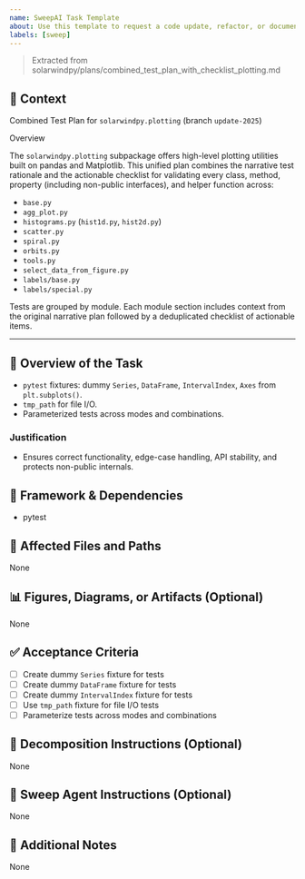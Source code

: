 ```yaml
---
name: SweepAI Task Template
about: Use this template to request a code update, refactor, or documentation change via SweepAI.
labels: [sweep]
---
```


> Extracted from solarwindpy/plans/combined_test_plan_with_checklist_plotting.md

## 🧠 Context

Combined Test Plan for `solarwindpy.plotting` (branch `update-2025`)

Overview

The `solarwindpy.plotting` subpackage offers high-level plotting utilities built on pandas
and Matplotlib. This unified plan combines the narrative test rationale and the
actionable checklist for validating every class, method, property (including non-public
interfaces), and helper function across:

- `base.py`
- `agg_plot.py`
- `histograms.py` (`hist1d.py`, `hist2d.py`)
- `scatter.py`
- `spiral.py`
- `orbits.py`
- `tools.py`
- `select_data_from_figure.py`
- `labels/base.py`
- `labels/special.py`

Tests are grouped by module. Each module section includes context from the original
narrative plan followed by a deduplicated checklist of actionable items.

______________________________________________________________________

## 🎯 Overview of the Task

- `pytest` fixtures: dummy `Series`, `DataFrame`, `IntervalIndex`, `Axes` from
  `plt.subplots()`.
- `tmp_path` for file I/O.
- Parameterized tests across modes and combinations.

### Justification

- Ensures correct functionality, edge-case handling, API stability, and protects
  non-public internals.

## 🔧 Framework & Dependencies

- pytest

## 📂 Affected Files and Paths

None

## 📊 Figures, Diagrams, or Artifacts (Optional)

None

## ✅ Acceptance Criteria

- [ ] Create dummy `Series` fixture for tests
- [ ] Create dummy `DataFrame` fixture for tests
- [ ] Create dummy `IntervalIndex` fixture for tests
- [ ] Use `tmp_path` fixture for file I/O tests
- [ ] Parameterize tests across modes and combinations

## 🧩 Decomposition Instructions (Optional)

None

## 🤖 Sweep Agent Instructions (Optional)

None

## 💬 Additional Notes

None
